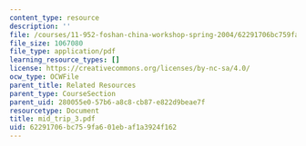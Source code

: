 ```yaml
---
content_type: resource
description: ''
file: /courses/11-952-foshan-china-workshop-spring-2004/62291706bc759fa601ebaf1a3924f162_mid_trip_3.pdf
file_size: 1067080
file_type: application/pdf
learning_resource_types: []
license: https://creativecommons.org/licenses/by-nc-sa/4.0/
ocw_type: OCWFile
parent_title: Related Resources
parent_type: CourseSection
parent_uid: 280055e0-57b6-a8c8-cb87-e822d9beae7f
resourcetype: Document
title: mid_trip_3.pdf
uid: 62291706-bc75-9fa6-01eb-af1a3924f162
---
```

